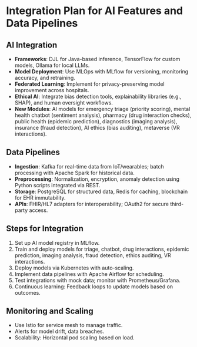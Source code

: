 # Integration Plan for AI Features and Data Pipelines

## AI Integration
- **Frameworks**: DJL for Java-based inference, TensorFlow for custom models, Ollama for local LLMs.
- **Model Deployment**: Use MLOps with MLflow for versioning, monitoring accuracy, and retraining.
- **Federated Learning**: Implement for privacy-preserving model improvement across hospitals.
- **Ethical AI**: Integrate bias detection tools, explainability libraries (e.g., SHAP), and human oversight workflows.
- **New Modules**: AI models for emergency triage (priority scoring), mental health chatbot (sentiment analysis), pharmacy (drug interaction checks), public health (epidemic prediction), diagnostics (imaging analysis), insurance (fraud detection), AI ethics (bias auditing), metaverse (VR interactions).

## Data Pipelines
- **Ingestion**: Kafka for real-time data from IoT/wearables; batch processing with Apache Spark for historical data.
- **Preprocessing**: Normalization, encryption, anomaly detection using Python scripts integrated via REST.
- **Storage**: PostgreSQL for structured data, Redis for caching, blockchain for EHR immutability.
- **APIs**: FHIR/HL7 adapters for interoperability; OAuth2 for secure third-party access.

## Steps for Integration
1. Set up AI model registry in MLflow.
2. Train and deploy models for triage, chatbot, drug interactions, epidemic prediction, imaging analysis, fraud detection, ethics auditing, VR interactions.
3. Deploy models via Kubernetes with auto-scaling.
4. Implement data pipelines with Apache Airflow for scheduling.
5. Test integrations with mock data; monitor with Prometheus/Grafana.
6. Continuous learning: Feedback loops to update models based on outcomes.

## Monitoring and Scaling
- Use Istio for service mesh to manage traffic.
- Alerts for model drift, data breaches.
- Scalability: Horizontal pod scaling based on load.